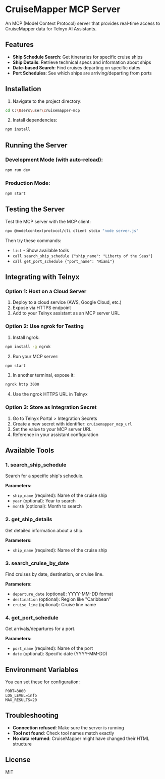# CruiseMapper MCP Server

An MCP (Model Context Protocol) server that provides real-time access to CruiseMapper data for Telnyx AI Assistants.

## Features

- **Ship Schedule Search**: Get itineraries for specific cruise ships
- **Ship Details**: Retrieve technical specs and information about ships
- **Date-based Search**: Find cruises departing on specific dates
- **Port Schedules**: See which ships are arriving/departing from ports

## Installation

1. Navigate to the project directory:
```bash
cd C:\Users\user\cruisemapper-mcp
```

2. Install dependencies:
```bash
npm install
```

## Running the Server

### Development Mode (with auto-reload):
```bash
npm run dev
```

### Production Mode:
```bash
npm start
```

## Testing the Server

Test the MCP server with the MCP client:

```bash
npx @modelcontextprotocol/cli client stdio "node server.js"
```

Then try these commands:
- `list` - Show available tools
- `call search_ship_schedule {"ship_name": "Liberty of the Seas"}`
- `call get_port_schedule {"port_name": "Miami"}`

## Integrating with Telnyx

### Option 1: Host on a Cloud Server

1. Deploy to a cloud service (AWS, Google Cloud, etc.)
2. Expose via HTTPS endpoint
3. Add to your Telnyx assistant as an MCP server URL

### Option 2: Use ngrok for Testing

1. Install ngrok:
```bash
npm install -g ngrok
```

2. Run your MCP server:
```bash
npm start
```

3. In another terminal, expose it:
```bash
ngrok http 3000
```

4. Use the ngrok HTTPS URL in Telnyx

### Option 3: Store as Integration Secret

1. Go to Telnyx Portal > Integration Secrets
2. Create a new secret with identifier: `cruisemapper_mcp_url`
3. Set the value to your MCP server URL
4. Reference in your assistant configuration

## Available Tools

### 1. search_ship_schedule
Search for a specific ship's schedule.

**Parameters:**
- `ship_name` (required): Name of the cruise ship
- `year` (optional): Year to search
- `month` (optional): Month to search

### 2. get_ship_details
Get detailed information about a ship.

**Parameters:**
- `ship_name` (required): Name of the cruise ship

### 3. search_cruise_by_date
Find cruises by date, destination, or cruise line.

**Parameters:**
- `departure_date` (optional): YYYY-MM-DD format
- `destination` (optional): Region like "Caribbean"
- `cruise_line` (optional): Cruise line name

### 4. get_port_schedule
Get arrivals/departures for a port.

**Parameters:**
- `port_name` (required): Name of the port
- `date` (optional): Specific date (YYYY-MM-DD)

## Environment Variables

You can set these for configuration:

```env
PORT=3000
LOG_LEVEL=info
MAX_RESULTS=20
```

## Troubleshooting

- **Connection refused**: Make sure the server is running
- **Tool not found**: Check tool names match exactly
- **No data returned**: CruiseMapper might have changed their HTML structure

## License

MIT